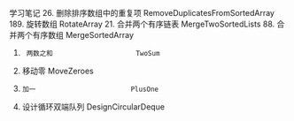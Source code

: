 学习笔记
26.     删除排序数组中的重复项         RemoveDuplicatesFromSortedArray
189.    旋转数组                     RotateArray
21.     合并两个有序链表              MergeTwoSortedLists
88.     合并两个有序数组              MergeSortedArray
1.      两数之和                     TwoSum
283.    移动零                       MoveZeroes
66.     加一                        PlusOne
641.    设计循环双端队列              DesignCircularDeque